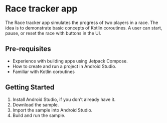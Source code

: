 Race tracker app
=================================

The Race tracker app simulates the progress of two players in a race. The idea is to demonstrate 
basic concepts of Kotlin coroutines. A user can start, pause, or reset the race with buttons in the 
UI.

Pre-requisites
--------------
* Experience with building apps using Jetpack Compose.
* How to create and run a project in Android Studio.
* Familiar with Kotlin coroutines




Getting Started
---------------
1. Install Android Studio, if you don't already have it.
2. Download the sample.
3. Import the sample into Android Studio.
4. Build and run the sample.
